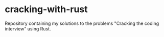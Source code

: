 # cracking-with-rust
Repository containing my solutions to the problems "Cracking the coding interview" using Rust.
